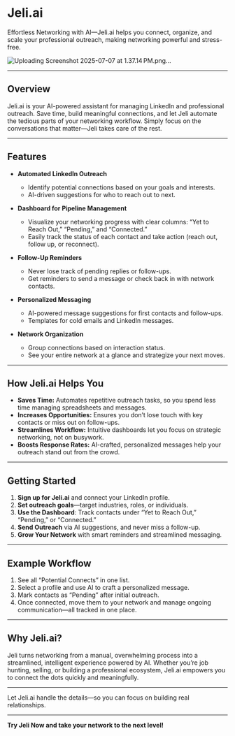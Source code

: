 # Jeli.ai

Effortless Networking with AI—Jeli.ai helps you connect, organize, and scale your professional outreach, making networking powerful and stress-free.

![Uploading Screenshot 2025-07-07 at 1.37.14 PM.png…]()

---

## Overview

Jeli.ai is your AI-powered assistant for managing LinkedIn and professional outreach. Save time, build meaningful connections, and let Jeli automate the tedious parts of your networking workflow. Simply focus on the conversations that matter—Jeli takes care of the rest.

---

## Features

- **Automated LinkedIn Outreach**
  - Identify potential connections based on your goals and interests.
  - AI-driven suggestions for who to reach out to next.

- **Dashboard for Pipeline Management**
  - Visualize your networking progress with clear columns: “Yet to Reach Out,” “Pending,” and “Connected.”
  - Easily track the status of each contact and take action (reach out, follow up, or reconnect).

- **Follow-Up Reminders**
  - Never lose track of pending replies or follow-ups.
  - Get reminders to send a message or check back in with network contacts.

- **Personalized Messaging**
  - AI-powered message suggestions for first contacts and follow-ups.
  - Templates for cold emails and LinkedIn messages.

- **Network Organization**
  - Group connections based on interaction status.
  - See your entire network at a glance and strategize your next moves.

---

## How Jeli.ai Helps You

- **Saves Time:** Automates repetitive outreach tasks, so you spend less time managing spreadsheets and messages.
- **Increases Opportunities:** Ensures you don’t lose touch with key contacts or miss out on follow-ups.
- **Streamlines Workflow:** Intuitive dashboards let you focus on strategic networking, not on busywork.
- **Boosts Response Rates:** AI-crafted, personalized messages help your outreach stand out from the crowd.

---

## Getting Started

1. **Sign up for Jeli.ai** and connect your LinkedIn profile.
2. **Set outreach goals**—target industries, roles, or individuals.
3. **Use the Dashboard**: Track contacts under “Yet to Reach Out,” “Pending,” or “Connected.”
4. **Send Outreach** via AI suggestions, and never miss a follow-up.
5. **Grow Your Network** with smart reminders and streamlined messaging.

---

## Example Workflow

1. See all “Potential Connects” in one list.
2. Select a profile and use AI to craft a personalized message.
3. Mark contacts as “Pending” after initial outreach.
4. Once connected, move them to your network and manage ongoing communication—all tracked in one place.

---

## Why Jeli.ai?

Jeli turns networking from a manual, overwhelming process into a streamlined, intelligent experience powered by AI. Whether you’re job hunting, selling, or building a professional ecosystem, Jeli.ai empowers you to connect the dots quickly and meaningfully.

---

Let Jeli.ai handle the details—so you can focus on building real relationships.

---

**Try Jeli Now and take your network to the next level!**
